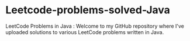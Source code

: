 # Leetcode-problems-solved-Java
LeetCode Problems in Java : 
Welcome to my GitHub repository where I've uploaded solutions to various LeetCode problems written in Java.
